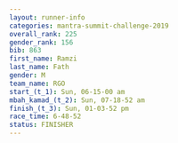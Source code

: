 ```yaml
---
layout: runner-info 
categories: mantra-summit-challenge-2019 
overall_rank: 225
gender_rank: 156
bib: 863
first_name: Ramzi
last_name: Fath
gender: M
team_name: RGO
start_(t_1): Sun, 06-15-00 am
mbah_kamad_(t_2): Sun, 07-18-52 am
finish_(t_3): Sun, 01-03-52 pm
race_time: 6-48-52
status: FINISHER
---
```

